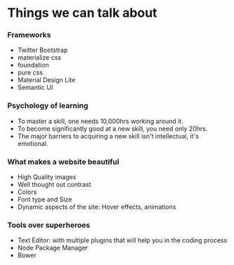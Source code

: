 # Things we can talk about

### Frameworks
  - Twitter Bootstrap
  - materialize css
  - foundation
  - pure css
  - Material Design Lite
  - Semantic UI

### Psychology of learning
  - To master a skill, one needs 10,000hrs working around it.
  - To become significantly good at a new skill, you need only 20hrs.
  - The major barriers to acquiring a new skill isn't intellectual, it's emotional.

### What makes a website beautiful
  - High Quality images
  - Well thought out contrast
  - Colors
  - Font type and Size
  - Dynamic aspects of the site: Hover effects, animations

### Tools over superheroes
  - Text Editor: with multiple plugins that will help you in the coding process
  - Node Package Manager
  - Bower
  

